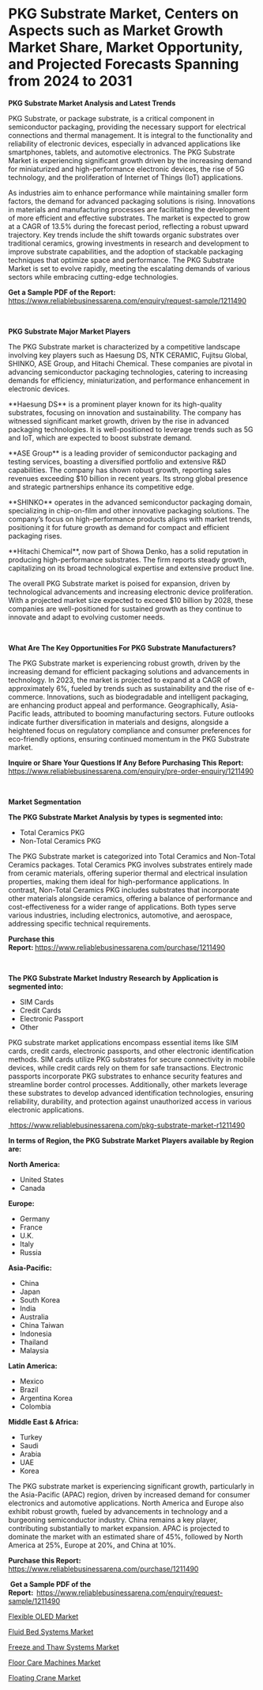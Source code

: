 <p><h1>PKG Substrate Market, Centers on Aspects such as Market Growth Market Share, Market Opportunity, and Projected Forecasts Spanning from 2024 to 2031</h1></p><p><strong>PKG Substrate Market Analysis and Latest Trends</strong></p>
<p><p>PKG Substrate, or package substrate, is a critical component in semiconductor packaging, providing the necessary support for electrical connections and thermal management. It is integral to the functionality and reliability of electronic devices, especially in advanced applications like smartphones, tablets, and automotive electronics. The PKG Substrate Market is experiencing significant growth driven by the increasing demand for miniaturized and high-performance electronic devices, the rise of 5G technology, and the proliferation of Internet of Things (IoT) applications.</p><p>As industries aim to enhance performance while maintaining smaller form factors, the demand for advanced packaging solutions is rising. Innovations in materials and manufacturing processes are facilitating the development of more efficient and effective substrates. The market is expected to grow at a CAGR of 13.5% during the forecast period, reflecting a robust upward trajectory. Key trends include the shift towards organic substrates over traditional ceramics, growing investments in research and development to improve substrate capabilities, and the adoption of stackable packaging techniques that optimize space and performance. The PKG Substrate Market is set to evolve rapidly, meeting the escalating demands of various sectors while embracing cutting-edge technologies.</p></p>
<p><strong>Get a Sample PDF of the Report:&nbsp;</strong> <a href="https://www.reliablebusinessarena.com/enquiry/request-sample/1211490?utm_campaign=1841&utm_medium=2&utm_source=Github&utm_content=ia&utm_term=17122024&utm_id=pkg-substrate">https://www.reliablebusinessarena.com/enquiry/request-sample/1211490</a></p>
<p>&nbsp;</p>
<p><strong>PKG Substrate Major Market Players</strong></p>
<p><p>The PKG Substrate market is characterized by a competitive landscape involving key players such as Haesung DS, NTK CERAMIC, Fujitsu Global, SHINKO, ASE Group, and Hitachi Chemical. These companies are pivotal in advancing semiconductor packaging technologies, catering to increasing demands for efficiency, miniaturization, and performance enhancement in electronic devices.</p><p>**Haesung DS** is a prominent player known for its high-quality substrates, focusing on innovation and sustainability. The company has witnessed significant market growth, driven by the rise in advanced packaging technologies. It is well-positioned to leverage trends such as 5G and IoT, which are expected to boost substrate demand.</p><p>**ASE Group** is a leading provider of semiconductor packaging and testing services, boasting a diversified portfolio and extensive R&D capabilities. The company has shown robust growth, reporting sales revenues exceeding $10 billion in recent years. Its strong global presence and strategic partnerships enhance its competitive edge.</p><p>**SHINKO** operates in the advanced semiconductor packaging domain, specializing in chip-on-film and other innovative packaging solutions. The company’s focus on high-performance products aligns with market trends, positioning it for future growth as demand for compact and efficient packaging rises.</p><p>**Hitachi Chemical**, now part of Showa Denko, has a solid reputation in producing high-performance substrates. The firm reports steady growth, capitalizing on its broad technological expertise and extensive product line.</p><p>The overall PKG Substrate market is poised for expansion, driven by technological advancements and increasing electronic device proliferation. With a projected market size expected to exceed $10 billion by 2028, these companies are well-positioned for sustained growth as they continue to innovate and adapt to evolving customer needs.</p></p>
<p>&nbsp;</p>
<p><strong>What Are The Key Opportunities For PKG Substrate Manufacturers?</strong></p>
<p><p>The PKG Substrate market is experiencing robust growth, driven by the increasing demand for efficient packaging solutions and advancements in technology. In 2023, the market is projected to expand at a CAGR of approximately 6%, fueled by trends such as sustainability and the rise of e-commerce. Innovations, such as biodegradable and intelligent packaging, are enhancing product appeal and performance. Geographically, Asia-Pacific leads, attributed to booming manufacturing sectors. Future outlooks indicate further diversification in materials and designs, alongside a heightened focus on regulatory compliance and consumer preferences for eco-friendly options, ensuring continued momentum in the PKG Substrate market.</p></p>
<p><strong>Inquire or Share Your Questions If Any Before Purchasing This Report:</strong> <a href="https://www.reliablebusinessarena.com/enquiry/pre-order-enquiry/1211490?utm_campaign=1841&utm_medium=2&utm_source=Github&utm_content=ia&utm_term=17122024&utm_id=pkg-substrate">https://www.reliablebusinessarena.com/enquiry/pre-order-enquiry/1211490</a></p>
<p>&nbsp;</p>
<p><strong>Market Segmentation</strong></p>
<p><strong>The PKG Substrate Market Analysis by types is segmented into:</strong></p>
<p><ul><li>Total Ceramics PKG</li><li>Non-Total Ceramics PKG</li></ul></p>
<p><p>The PKG Substrate market is categorized into Total Ceramics and Non-Total Ceramics packages. Total Ceramics PKG involves substrates entirely made from ceramic materials, offering superior thermal and electrical insulation properties, making them ideal for high-performance applications. In contrast, Non-Total Ceramics PKG includes substrates that incorporate other materials alongside ceramics, offering a balance of performance and cost-effectiveness for a wider range of applications. Both types serve various industries, including electronics, automotive, and aerospace, addressing specific technical requirements.</p></p>
<p><strong>Purchase this Report:&nbsp;</strong><a href="https://www.reliablebusinessarena.com/purchase/1211490?utm_campaign=1841&utm_medium=2&utm_source=Github&utm_content=ia&utm_term=17122024&utm_id=pkg-substrate">https://www.reliablebusinessarena.com/purchase/1211490</a></p>
<p>&nbsp;</p>
<p><strong>The PKG Substrate Market Industry Research by Application is segmented into:</strong></p>
<p><ul><li>SIM Cards</li><li>Credit Cards</li><li>Electronic Passport</li><li>Other</li></ul></p>
<p><p>PKG substrate market applications encompass essential items like SIM cards, credit cards, electronic passports, and other electronic identification methods. SIM cards utilize PKG substrates for secure connectivity in mobile devices, while credit cards rely on them for safe transactions. Electronic passports incorporate PKG substrates to enhance security features and streamline border control processes. Additionally, other markets leverage these substrates to develop advanced identification technologies, ensuring reliability, durability, and protection against unauthorized access in various electronic applications.</p></p>
<p><a href="https://www.reliablebusinessarena.com/pkg-substrate-market-r1211490?utm_campaign=1841&utm_medium=2&utm_source=Github&utm_content=ia&utm_term=17122024&utm_id=pkg-substrate">&nbsp;https://www.reliablebusinessarena.com/pkg-substrate-market-r1211490</a></p>
<p><strong>In terms of Region, the PKG Substrate Market Players available by Region are:</strong></p>
<p>
    <p> <strong> North America: </strong>
        <ul>
            <li>United States</li>
            <li>Canada</li>
        </ul>
        </p> 
    <p> <strong> Europe: </strong>
        <ul>
            <li>Germany</li>
            <li>France</li>
            <li>U.K.</li>
            <li>Italy</li>
            <li>Russia</li>
        </ul>
        </p> 
    <p> <strong> Asia-Pacific: </strong>
        <ul>
            <li>China</li>
            <li>Japan</li>
            <li>South Korea</li>
            <li>India</li>
            <li>Australia</li>
            <li>China Taiwan</li>
            <li>Indonesia</li>
            <li>Thailand</li>
            <li>Malaysia</li>
        </ul>
        </p> 
    <p> <strong> Latin America: </strong>
        <ul>
            <li>Mexico</li>
            <li>Brazil</li>
            <li>Argentina Korea</li>
            <li>Colombia</li>
        </ul>
        </p> 
    <p> <strong> Middle East & Africa: </strong>
        <ul>
            <li>Turkey</li>
            <li>Saudi</li>
            <li>Arabia</li>
            <li>UAE</li>
            <li>Korea</li>
        </ul>
    </p>
    </p>
<p><p>The PKG substrate market is experiencing significant growth, particularly in the Asia-Pacific (APAC) region, driven by increased demand for consumer electronics and automotive applications. North America and Europe also exhibit robust growth, fueled by advancements in technology and a burgeoning semiconductor industry. China remains a key player, contributing substantially to market expansion. APAC is projected to dominate the market with an estimated share of 45%, followed by North America at 25%, Europe at 20%, and China at 10%.</p></p>
<p><strong>Purchase this Report: </strong><a href="https://www.reliablebusinessarena.com/purchase/1211490?utm_campaign=1841&utm_medium=2&utm_source=Github&utm_content=ia&utm_term=17122024&utm_id=pkg-substrate">https://www.reliablebusinessarena.com/purchase/1211490</a></p>
<p>&nbsp;<strong>Get a Sample PDF of the Report:&nbsp;&nbsp;</strong><a href="https://www.reliablebusinessarena.com/enquiry/request-sample/1211490?utm_campaign=1841&utm_medium=2&utm_source=Github&utm_content=ia&utm_term=17122024&utm_id=pkg-substrate">https://www.reliablebusinessarena.com/enquiry/request-sample/1211490</a></p>
<p><strong></strong></p>
<p><p><a href="https://www.linkedin.com/pulse/thorough-competitor-analysis-flexible-oled-market-2024-2031-sob1e?utm_campaign=1841&utm_medium=2&utm_source=Github&utm_content=ia&utm_term=17122024&utm_id=pkg-substrate">Flexible OLED Market</a></p><p><a href="https://www.linkedin.com/pulse/fluid-bed-systems-market-global-regional-analysis-focus-ohepf?utm_campaign=1841&utm_medium=2&utm_source=Github&utm_content=ia&utm_term=17122024&utm_id=pkg-substrate">Fluid Bed Systems Market</a></p><p><a href="https://www.linkedin.com/pulse/resilient-growth-expected-global-freeze-thaw-systems-market-pz3of?utm_campaign=1841&utm_medium=2&utm_source=Github&utm_content=ia&utm_term=17122024&utm_id=pkg-substrate">Freeze and Thaw Systems Market</a></p><p><a href="https://www.linkedin.com/pulse/floor-care-machines-market-includes-complete-analysis-size-7n6pf?utm_campaign=1841&utm_medium=2&utm_source=Github&utm_content=ia&utm_term=17122024&utm_id=pkg-substrate">Floor Care Machines Market</a></p><p><a href="https://www.linkedin.com/pulse/floating-crane-market-growth-forecast-20242031-146-cagr-key-vfrme?utm_campaign=1841&utm_medium=2&utm_source=Github&utm_content=ia&utm_term=17122024&utm_id=pkg-substrate">Floating Crane Market</a></p></p>